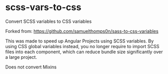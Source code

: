 # scss-vars-to-css
Convert SCSS variables to CSS variables

Forked from: https://github.com/samuelthomps0n/sass-to-css-variables

This was made to speed up Angular Projects using SCSS variables. By using CSS global variables instead, you no longer require to import SCSS files into each component, which can reduce bundle size significantly over a large project.

Does not convert Mixins
